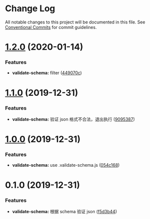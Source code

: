 # Change Log

All notable changes to this project will be documented in this file.
See [Conventional Commits](https://conventionalcommits.org) for commit guidelines.

# [1.2.0](https://github.com/tinytot1/tools/compare/@tinytot/validate-schema@1.1.0...@tinytot/validate-schema@1.2.0) (2020-01-14)

### Features

- **validate-schema:** filter ([449070c](https://github.com/tinytot1/tools/commit/449070c96e9f20f077ae1084cdb61928f17c9129))

# [1.1.0](https://github.com/tinytot1/tools/compare/@tinytot/validate-schema@1.0.0...@tinytot/validate-schema@1.1.0) (2019-12-31)

### Features

- **validate-schema:** 验证 json 格式不合法，退出执行 ([9095387](https://github.com/tinytot1/tools/commit/90953873a1d633f2ee6694b16270c5c9b5a7559b))

# [1.0.0](https://github.com/tinytot1/tools/compare/@tinytot/validate-schema@0.1.0...@tinytot/validate-schema@1.0.0) (2019-12-31)

### Features

- **validate-schema:** use .validate-schema.js ([054c168](https://github.com/tinytot1/tools/commit/054c168f72e2121946d1f13c4aab4f0d071b359c))

# 0.1.0 (2019-12-31)

### Features

- **validate-schema:** 根据 schema 验证 json ([f5d3b44](https://github.com/tinytot1/tools/commit/f5d3b44c7b812d66faa990f9b2a7640747a82e6a))
